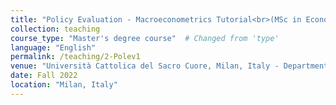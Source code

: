 ```yaml
---
title: "Policy Evaluation - Macroeconometrics Tutorial<br>(MSc in Economics)"
collection: teaching
course_type: "Master's degree course"  # Changed from 'type'
language: "English"
permalink: /teaching/2-Polev1
venue: "Università Cattolica del Sacro Cuore, Milan, Italy - Department of Economics and Finance"
date: Fall 2022
location: "Milan, Italy"
---
```



